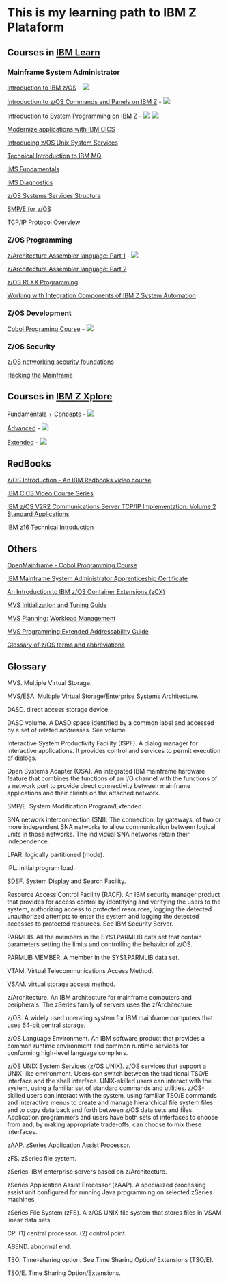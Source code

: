 # This is my learning path to IBM Z Plataform

## Courses in [IBM Learn](https://learn.ibm.com)

### Mainframe System Administrator 

[Introduction to IBM z/OS](https://learn.ibm.com/course/view.php?id=6815) - [![](https://www.credly.com/favicon.ico)](https://www.credly.com/badges/13a18569-2616-4439-8a0b-29865b9ea082/public_url)

[Introduction to z/OS Commands and Panels on IBM Z](https://learn.ibm.com/course/view.php?id=7419) - [![](https://www.credly.com/favicon.ico)](https://www.credly.com/badges/2d078e20-c71e-4537-a242-1513a2199512/public_url)

[Introduction to System Programming on IBM Z](https://learn.ibm.com/course/view.php?id=7512) - [![](https://www.credly.com/favicon.ico)](https://www.credly.com/badges/45b86a86-1e99-4ead-9c4c-7b737bc36c27/public_url) [![](https://www.credly.com/favicon.ico)](https://www.credly.com/badges/7e06dfdb-f76d-4a41-ae88-e9f51bcfce60/public_url)

[Modernize applications with IBM CICS](https://learn.ibm.com/course/view.php?id=8410)

[Introducing z/OS Unix System Services](https://learn.ibm.com/course/view.php?id=9890)

[Technical Introduction to IBM MQ](https://learn.ibm.com/course/view.php?id=291)

[IMS Fundamentals](https://learn.ibm.com/mod/page/view.php?id=166615)

[IMS Diagnostics](https://learn.ibm.com/course/view.php?id=7405)

[z/OS Systems Services Structure](https://learn.ibm.com/course/view.php?id=11332)

[SMP/E for z/OS](https://learn.ibm.com/course/view.php?id=11233)

[TCP/IP Protocol Overview](https://learn.ibm.com/course/view.php?id=6239)

### Z/OS Programming

[z/Architecture Assembler language: Part 1](https://learn.ibm.com/course/view.php?id=12127) - [![](https://www.credly.com/favicon.ico)](https://www.credly.com/badges/318fe897-0f77-4927-b7ec-520a43cc7d14/public_url)

[z/Architecture Assembler language: Part 2](https://learn.ibm.com/course/view.php?id=12408)

[z/OS REXX Programming](https://learn.ibm.com/course/view.php?id=8722)

[Working with Integration Components of IBM Z System Automation](https://learn.ibm.com/course/view.php?id=12794)

### Z/OS Development

[Cobol Programing Course](https://learn.ibm.com/course/view.php?id=7552) - [![](https://www.credly.com/favicon.ico)](https://www.credly.com/badges/24e207d5-32da-4365-a776-804faa595f48/public_url)

### Z/OS Security

[z/OS networking security foundations](https://learn.ibm.com/course/view.php?id=6239)

[Hacking the Mainframe](https://learn.ibm.com/course/view.php?id=15189)

## Courses in [IBM Z Xplore](https://ibmzxplore.influitive.com)

[Fundamentals + Concepts](https://ibmzxplore.influitive.com/channels/1) - [![](https://www.credly.com/favicon.ico)](https://www.credly.com/badges/e2ba1e3a-0a4d-406f-9dd2-56699d29674c/public_url)

[Advanced](https://ibmzxplore.influitive.com/channels/4) - [![](https://www.credly.com/favicon.ico)](https://www.credly.com/badges/baefe8ca-9ec1-47e6-891b-3279e9dafdd1/public_url)

[Extended](https://ibmzxplore.influitive.com/channels/11) - [![](https://www.credly.com/favicon.ico)](https://www.credly.com/badges/47966dbd-a082-4d3c-b5b9-52377e5772d2/public_url)

## RedBooks

[z/OS Introduction - An IBM Redbooks video course](https://www.redbooks.ibm.com/redbooks.nsf/redbookabstracts/crse0304.html)

[IBM CICS Video Course Series](https://www.redbooks.ibm.com/redbooks.nsf/pages/cicsvideo?Open)

[IBM z/OS V2R2 Communications Server TCP/IP Implementation: Volume 2 Standard Applications](http://www.redbooks.ibm.com/redbooks/pdfs/sg248361.pdf)

[IBM z16 Technical Introduction](https://learn.ibm.com/pluginfile.php/1851823/mod_resource/content/1/IBM%20z16%20Technical%20Introduction.pdf)

## Others

[OpenMainframe - Cobol Programming Course](https://github.com/openmainframeproject/cobol-programming-course)

[IBM Mainframe System Administrator Apprenticeship Certificate](https://www.ibm.com/training/badge/ibm-mainframe-system-administrator-apprenticeship-certificate)

[An Introduction to IBM z/OS Container Extensions (zCX)](https://www.youtube.com/watch?v=xy7NReyUnrE)

[MVS Initialization and Tuning Guide](https://learn.ibm.com/pluginfile.php/1851756/mod_resource/content/2/Initialization%20and%20Tuning%20V2R5.pdf)

[MVS Planning: Workload Management](https://learn.ibm.com/pluginfile.php/1851780/mod_resource/content/2/Redbooks%20Workload%20Manager.pdf)

[MVS Programming:Extended Addressability Guide](https://learn.ibm.com/pluginfile.php/1851810/mod_resource/content/2/MVS%20Programming%20Extended%20Addressability%20Guide.pdf)

[Glossary of z/OS terms and abbreviations](https://www.ibm.com/docs/en/zos-basic-skills?topic=glossary-zos-terms-abbreviations)

## Glossary

MVS. Multiple Virtual Storage.

MVS/ESA. Multiple Virtual Storage/Enterprise Systems Architecture.

DASD. direct access storage device.

DASD volume. A DASD space identified by a common label and accessed by a set of related addresses. See volume.

Interactive System Productivity Facility (ISPF). A dialog manager for interactive applications. It provides control and services to permit execution of dialogs.

Open Systems Adapter (OSA). An integrated IBM mainframe hardware feature that combines the functions of an I/O channel with the functions of a network port to provide direct connectivity between mainframe applications and their clients on the attached network.

SMP/E. System Modification Program/Extended.

SNA network interconnection (SNI). The connection, by gateways, of two or more independent SNA networks to allow communication between logical units in those networks. The individual SNA networks retain their independence.

LPAR. logically partitioned (mode).

IPL. initial program load.

SDSF. System Display and Search Facility.

Resource Access Control Facility (RACF). An IBM security manager product that provides for access control by identifying and verifying the users to the system, authorizing access to protected resources, logging the detected unauthorized attempts to enter the system and logging the detected accesses to protected resources. See IBM Security Server.

PARMLIB. All the members in the SYS1.PARMLIB data set that contain parameters setting the limits and controlling the behavior of z/OS.

PARMLIB MEMBER. A member in the SYS1.PARMLIB data set.

VTAM. Virtual Telecommunications Access Method.

VSAM. virtual storage access method.

z/Architecture. An IBM architecture for mainframe computers and peripherals. The zSeries family of servers uses the z/Architecture.

z/OS. A widely used operating system for IBM mainframe computers that uses 64-bit central storage.

z/OS Language Environment. An IBM software product that provides a common runtime environment and common runtime services for conforming high-level language compilers.

z/OS UNIX System Services (z/OS UNIX). z/OS services that support a UNIX-like environment. Users can switch between the traditional TSO/E interface and the shell interface. UNIX-skilled users can interact with the system, using a familiar set of standard commands and utilities. z/OS-skilled users can interact with the system, using familiar TSO/E commands and interactive menus to create and manage hierarchical file system files and to copy data back and forth between z/OS data sets and files. Application programmers and users have both sets of interfaces to choose from and, by making appropriate trade-offs, can choose to mix these interfaces.

zAAP. zSeries Application Assist Processor.

zFS. zSeries file system.

zSeries. IBM enterprise servers based on z/Architecture.

zSeries Application Assist Processor (zAAP). A specialized processing assist unit configured for running Java programming on selected zSeries machines.

zSeries File System (zFS). A z/OS UNIX file system that stores files in VSAM linear data sets.

CP. (1) central processor. (2) control point.

ABEND. abnormal end.

TSO. Time-sharing option. See Time Sharing Option/ Extensions (TSO/E).

TSO/E. Time Sharing Option/Extensions.







